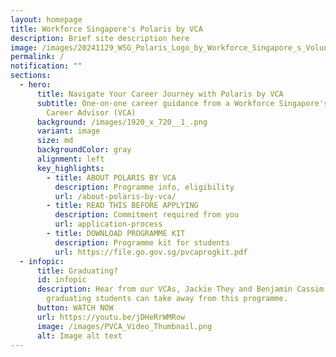 ```yaml
---
layout: homepage
title: Workforce Singapore's Polaris by VCA
description: Brief site description here
image: /images/20241129_WSG_Polaris_Logo_by_Workforce_Singapore_s_Volunteer_Career_Advisors_FA_path.jpg
permalink: /
notification: ""
sections:
  - hero:
      title: Navigate Your Career Journey with Polaris by VCA
      subtitle: One-on-one career guidance from a Workforce Singapore's Volunteer
        Career Advisor (VCA)
      background: /images/1920_x_720__1_.png
      variant: image
      size: md
      backgroundColor: gray
      alignment: left
      key_highlights:
        - title: ABOUT POLARIS BY VCA
          description: Programme info, eligibility
          url: /about-polaris-by-vca/
        - title: READ THIS BEFORE APPLYING
          description: Commitment required from you
          url: application-process
        - title: DOWNLOAD PROGRAMME KIT
          description: Programme kit for students
          url: https://file.go.gov.sg/pvcaprogkit.pdf
  - infopic:
      title: Graduating?
      id: infopic
      description: Hear from our VCAs, Jackie They and Benjamin Cassim on what
        graduating students can take away from this programme.
      button: WATCH NOW
      url: https://youtu.be/jDHeRrWMRow
      image: /images/PVCA_Video_Thumbnail.png
      alt: Image alt text
---
```

